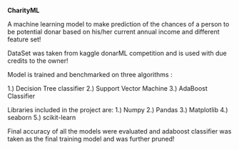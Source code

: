**CharityML**

A machine learning model to make prediction of the chances of a person to be potential donar based on his/her current annual income and different feature set!

DataSet was taken from kaggle donarML competition and is used with due credits to the owner!

Model is trained and benchmarked on three algorithms :

  1.) Decision Tree classifier 
  2.) Support Vector Machine 
  3.) AdaBoost Classifier 

Libraries included in the project are:
  1.) Numpy
  2.) Pandas
  3.) Matplotlib
  4.) seaborn
  5.) scikit-learn
  
Final accuracy of all the models were evaluated and adaboost classifier was taken as the final training model and was further pruned!
